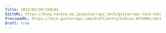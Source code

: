 ```yaml
---
Title: 2013/02/20/150244
EditURL: https://blog.hatena.ne.jp/guitarrapc_tech/guitarrapc-tech.hatenablog.com/atom/entry/6802418398340412492
PreviewURL: https://tech.guitarrapc.com/draft/entry/kC6vze_mFCH9NvrnGrDBcZroCS8
Draft: true
---
```



